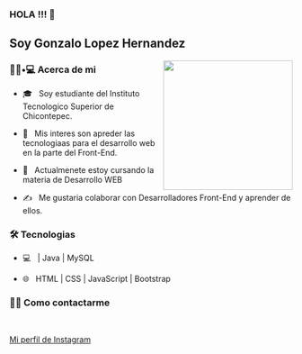 ### HOLA !!! 👋<h2> Soy Gonzalo Lopez Hernandez</h2>

<img align='right' src="https://media.giphy.com/media/M9gbBd9nbDrOTu1Mqx/giphy.gif" width="230">

<h3> 👨🏻•💻 Acerca de mi </h3>


- 🎓 &nbsp; Soy estudiante del Instituto Tecnologico Superior de Chicontepec.

- 🤔 &nbsp; Mis interes son apreder las tecnologiaas para el desarrollo web en la parte del Front-End.

- 🌱 &nbsp; Actualmenete estoy cursando la materia de Desarrollo WEB 

- ✍️ &nbsp; Me gustaria colaborar con Desarrolladores Front-End y aprender de ellos.



<h3>🛠 Tecnologias </h3>



- 💻 &nbsp; | Java | MySQL

- 🌐 &nbsp; HTML | CSS | JavaScript | Bootstrap



<h3> 🤝🏻 Como contactarme</h3>

<br>



<p align="center">

<a href="https://www.instagram.com/gonzmrx99/?hl=es-la">Mi perfil de Instagram</a>

</p>










